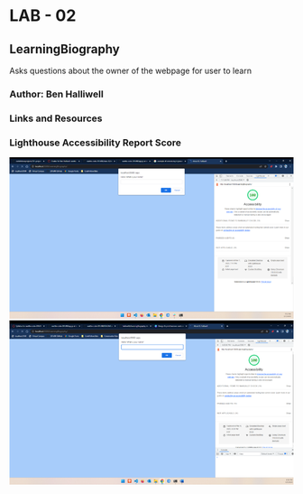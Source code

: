 # LAB - 02

## LearningBiography

Asks questions about the owner of the webpage for user to learn

### Author: Ben Halliwell

### Links and Resources

### Lighthouse Accessibility Report Score

![Lighthouse score Lab 2](css/img/website_outcome_Lab2_201.png)
![Lighthouse score Lab3](css/img/LighthouseScoreLab3.png)